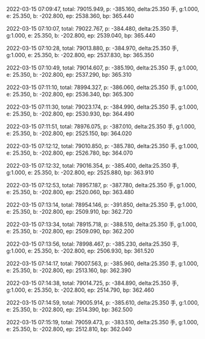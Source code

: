 2022-03-15 07:09:47, total: 79015.949, p: -385.160, delta:25.350 手, g:1.000, e: 25.350, b: -202.800, ep: 2538.360, bp: 365.440

2022-03-15 07:10:07, total: 79022.767, p: -384.480, delta:25.350 手, g:1.000, e: 25.350, b: -202.800, ep: 2539.040, bp: 365.440

2022-03-15 07:10:28, total: 79013.880, p: -384.970, delta:25.350 手, g:1.000, e: 25.350, b: -202.800, ep: 2537.830, bp: 365.350

2022-03-15 07:10:49, total: 79014.607, p: -385.190, delta:25.350 手, g:1.000, e: 25.350, b: -202.800, ep: 2537.290, bp: 365.310

2022-03-15 07:11:10, total: 78994.327, p: -386.060, delta:25.350 手, g:1.000, e: 25.350, b: -202.800, ep: 2536.340, bp: 365.300

2022-03-15 07:11:30, total: 79023.174, p: -384.990, delta:25.350 手, g:1.000, e: 25.350, b: -202.800, ep: 2530.930, bp: 364.490

2022-03-15 07:11:51, total: 78976.075, p: -387.010, delta:25.350 手, g:1.000, e: 25.350, b: -202.800, ep: 2525.150, bp: 364.020

2022-03-15 07:12:12, total: 79010.850, p: -385.780, delta:25.350 手, g:1.000, e: 25.350, b: -202.800, ep: 2526.780, bp: 364.070

2022-03-15 07:12:32, total: 79016.354, p: -385.400, delta:25.350 手, g:1.000, e: 25.350, b: -202.800, ep: 2525.880, bp: 363.910

2022-03-15 07:12:53, total: 78957.187, p: -387.780, delta:25.350 手, g:1.000, e: 25.350, b: -202.800, ep: 2520.060, bp: 363.480

2022-03-15 07:13:14, total: 78954.146, p: -391.850, delta:25.350 手, g:1.000, e: 25.350, b: -202.800, ep: 2509.910, bp: 362.720

2022-03-15 07:13:34, total: 78915.718, p: -388.510, delta:25.350 手, g:1.000, e: 25.350, b: -202.800, ep: 2509.090, bp: 362.200

2022-03-15 07:13:56, total: 78998.467, p: -385.230, delta:25.350 手, g:1.000, e: 25.350, b: -202.800, ep: 2506.930, bp: 361.520

2022-03-15 07:14:17, total: 79007.563, p: -385.960, delta:25.350 手, g:1.000, e: 25.350, b: -202.800, ep: 2513.160, bp: 362.390

2022-03-15 07:14:38, total: 79014.725, p: -384.890, delta:25.350 手, g:1.000, e: 25.350, b: -202.800, ep: 2514.790, bp: 362.460

2022-03-15 07:14:59, total: 79005.914, p: -385.610, delta:25.350 手, g:1.000, e: 25.350, b: -202.800, ep: 2514.390, bp: 362.500

2022-03-15 07:15:19, total: 79059.473, p: -383.510, delta:25.350 手, g:1.000, e: 25.350, b: -202.800, ep: 2512.810, bp: 362.040